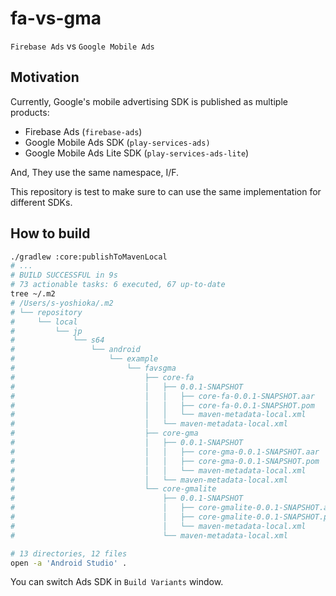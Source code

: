# fa-vs-gma

`Firebase Ads` vs `Google Mobile Ads`

## Motivation

Currently, Google's mobile advertising SDK is published as multiple products:

- Firebase Ads (`firebase-ads`)
- Google Mobile Ads SDK (`play-services-ads)`
- Google Mobile Ads Lite SDK (`play-services-ads-lite`)

And, They use the same namespace, I/F.

This repository is test to make sure to can use the same implementation for different SDKs.

## How to build

```sh
./gradlew :core:publishToMavenLocal
# ...
# BUILD SUCCESSFUL in 9s
# 73 actionable tasks: 6 executed, 67 up-to-date
tree ~/.m2
# /Users/s-yoshioka/.m2
# └── repository
#     └── local
#         └── jp
#             └── s64
#                 └── android
#                     └── example
#                         └── favsgma
#                             ├── core-fa
#                             │   ├── 0.0.1-SNAPSHOT
#                             │   │   ├── core-fa-0.0.1-SNAPSHOT.aar
#                             │   │   ├── core-fa-0.0.1-SNAPSHOT.pom
#                             │   │   └── maven-metadata-local.xml
#                             │   └── maven-metadata-local.xml
#                             ├── core-gma
#                             │   ├── 0.0.1-SNAPSHOT
#                             │   │   ├── core-gma-0.0.1-SNAPSHOT.aar
#                             │   │   ├── core-gma-0.0.1-SNAPSHOT.pom
#                             │   │   └── maven-metadata-local.xml
#                             │   └── maven-metadata-local.xml
#                             └── core-gmalite
#                                 ├── 0.0.1-SNAPSHOT
#                                 │   ├── core-gmalite-0.0.1-SNAPSHOT.aar
#                                 │   ├── core-gmalite-0.0.1-SNAPSHOT.pom
#                                 │   └── maven-metadata-local.xml
#                                 └── maven-metadata-local.xml

# 13 directories, 12 files
open -a 'Android Studio' .
```

You can switch Ads SDK in `Build Variants` window.
